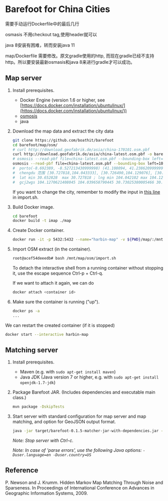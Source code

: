 # Barefoot for China Cities

需要手动运行Dockerfile中的最后几行

osmasis 不用checkout tag,使用header就可以

java 8安装有困难，转而安装java 11

map/Dockerfile 需要修改。原文gradle使用的http, 而现在gradle已经不支持http。所以要安装最新osmasis和java 8来进行gradle才可以成功。

## Map server

1. Install prerequisites.

    - Docker Engine (version 1.6 or higher, see [https://docs.docker.com/installation/ubuntulinux/](https://docs.docker.com/installation/ubuntulinux/))
    - [osmosis](https://wiki.openstreetmap.org/wiki/Osmosis/Installation)
    - java 

2. Download the map data and extract the city data

    ``` bash
    git clone https://github.com/boathit/barefoot
    cd barefoot/map/osm/
    # curl http://download.geofabrik.de/asia/china-170101.osm.pbf 
    curl http://download.geofabrik.de/asia/china-latest.osm.pbf -o barefoot/map/osm/china.osm.pbf
    # osmosis --read-pbf file=china-latest.osm.pbf --bounding-box left=126.506130 right=126.771862 bottom=45.657920 top=45.830905 --write-pbf file=harbin.osm.pbf
    osmosis --read-pbf file=china-latest.osm.pbf --bounding-box left=104.042102 right=104.129591 bottom=30.652828 top=30.727818 --write-pbf file=chengdu.osm.pbf
    #  porto(-8.692389, -8.527213430999998) (41.108094, 41.238620999999995)
    #  chengdu 范围 [30.727818,104.043333], [30.726490,104.129076], [30.655191,104.129591], [30.652828,104.042102]
    #  lat min 30.652828  max 30.727818 ; lng min 104.042102 max 104.129591
    #  gcj2wgs 104.1270621408045 104.039658790445 30.73025380005466 30.65530153928298
    ```

    If you want to change the city, remember to modify the input in [this line](https://github.com/boathit/barefoot/blob/master/map/osm/import.sh#L28) in import.sh.

3. Build Docker image.

    ``` bash
    cd barefoot
    docker build -t imap ./map
    ```

4. Create Docker container.

    ``` bash
    docker run -it -p 5432:5432 --name="harbin-map" -v ${PWD}/map/:/mnt/map imap
    ```

5. Import OSM extract (in the container).

    ``` bash
    root@acef54deeedb# bash /mnt/map/osm/import.sh
    ```

    To detach the interactive shell from a running container without stopping it, use the escape sequence Ctrl-p + Ctrl-q.

    If we want to attach it again, we can do

    ```bash
    docker attach <container id>
    ```

6. Make sure the container is running ("up").

    ``` bash
    docker ps -a
    ...
    ```

We can restart the created container (if it is stopped)
```bash
docker start --interactive harbin-map
```


## Matching server

1. Install prerequisites.

    - Maven (e.g. with `sudo apt-get install maven`)
    - Java JDK (Java version 7 or higher, e.g. with `sudo apt-get install openjdk-1.7-jdk`)

2. Package Barefoot JAR. (Includes dependencies and executable main class.)

    ``` bash
    mvn package -DskipTests
    ```

3. Start server with standard configuration for map server and map matching, and option for GeoJSON output format.

    ``` bash
    java -jar target/barefoot-0.1.5-matcher-jar-with-dependencies.jar --geojson config/server.properties config/harbin.properties
    ```

    _Note: Stop server with Ctrl-c._

    _Note: In case of 'parse errors', use the following Java options: `-Duser.language=en -Duser.country=US`_

## Reference

P. Newson and J. Krumm. Hidden Markov Map Matching Through Noise and Sparseness. In Proceedings of International Conference on Advances in Geographic Information Systems, 2009.
